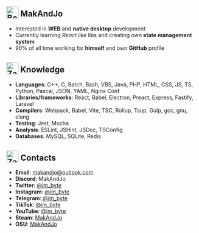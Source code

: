 ## <img src="https://em-content.zobj.net/source/microsoft-teams/363/boy_1f466.png" alt="Boy" width="32" height="32" style="vertical-align:bottom"> MakAndJo
- Interested in **WEB** and **native desktop** development
- Currently learning *React like* libs and creating own **state management system**
- 90% of all time working for **himself** and own **GitHub** profile
## <img src="https://em-content.zobj.net/source/microsoft-teams/363/high-voltage_26a1.png" alt="Zap" width="32" height="32" style="vertical-align:bottom"> Knowledge
- **Languages**: C++, C, Batch, Bash, VBS, Java, PHP, HTML, CSS, JS, TS, Python, Pascal, JSON, YAML, Nginx Conf
- **Libraries/frameworks**: React, Babel, Electron, Preact, Express, Fastify, Laravel
- **Compilers**: Webpack, Babel, Vite, TSC, Rollup, Tsup, Gulp, gcc, gnu, clang
- **Testing**: Jest, Mocha
- **Analysis**: ESLint, JSHint, JSDoc, TSConfig
- **Databases**: MySQL, SQLite, Redis
## <img src="https://em-content.zobj.net/source/microsoft-teams/363/closed-mailbox-with-raised-flag_1f4eb.png" alt="Zap" width="32" height="32" style="vertical-align:bottom"> Contacts
- **Email**: makandjo@outlook.com
- **Discord**: MakAndJo
- **Twitter**: [@im_byte](https://twitter.com/im_byte)
- **Instagram**: [@im_byte](https://instagram.com/im_byte)
- **Telegram**: [@im_byte](https://t.me/im_byte)
- **TikTok**: [@im_byte](https://www.tiktok.com/@im_byte)
- **YouTube**: [@im_byte](https://www.youtube.com/@im_byte)
- **Steam**: [MakAndJo](https://steamcommunity.com/profiles/76561199388252289/)
- **OSU**: [MakAndJo](https://osu.ppy.sh/users/28574170)
<!---
MakAndJo/MakAndJo is a ✨ special ✨ repository because its `README.md` (this file) appears on your GitHub profile.
You can click the Preview link to take a look at your changes.
--->
